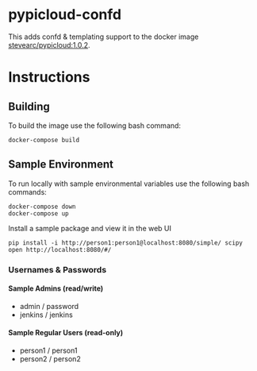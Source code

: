 # pypicloud-confd

This adds confd & templating support to the docker image [stevearc/pypicloud:1.0.2](https://hub.docker.com/r/stevearc/pypicloud/).

# Instructions

## Building
To build the image use the following bash command:
```
docker-compose build
```

## Sample Environment

To run locally with sample environmental variables use the following bash commands:
```
docker-compose down
docker-compose up
```

Install a sample package and view it in the web UI
```
pip install -i http://person1:person1@localhost:8080/simple/ scipy
open http://localhost:8080/#/
```

### Usernames & Passwords

#### Sample Admins (read/write)
- admin / password
- jenkins / jenkins

#### Sample Regular Users (read-only)
- person1 / person1
- person2 / person2